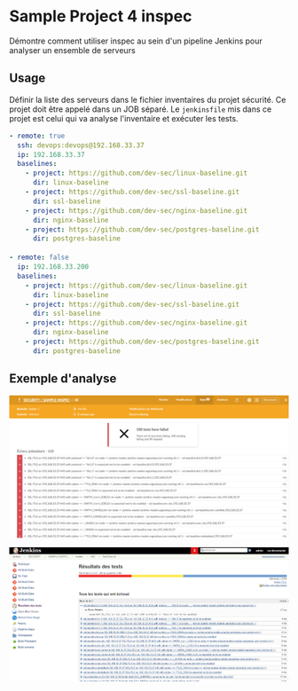 # Sample Project 4 inspec

Démontre comment utiliser inspec au sein d'un pipeline Jenkins pour analyser un ensemble de serveurs

## Usage

Définir la liste des serveurs dans le fichier inventaires du projet sécurité. Ce projet doit être appelé dans un JOB séparé. Le `jenkinsfile` mis dans ce projet est celui qui va analyse l'inventaire et exécuter les tests.

```yaml
- remote: true
  ssh: devops:devops@192.168.33.37
  ip: 192.168.33.37
  baselines:
    - project: https://github.com/dev-sec/linux-baseline.git
      dir: linux-baseline
    - project: https://github.com/dev-sec/ssl-baseline.git
      dir: ssl-baseline
    - project: https://github.com/dev-sec/nginx-baseline.git
      dir: nginx-baseline
    - project: https://github.com/dev-sec/postgres-baseline.git
      dir: postgres-baseline

- remote: false
  ip: 192.168.33.200
  baselines:
    - project: https://github.com/dev-sec/linux-baseline.git
      dir: linux-baseline
    - project: https://github.com/dev-sec/ssl-baseline.git
      dir: ssl-baseline
    - project: https://github.com/dev-sec/nginx-baseline.git
      dir: nginx-baseline
    - project: https://github.com/dev-sec/postgres-baseline.git
      dir: postgres-baseline
```

## Exemple d'analyse

![Exemple d'analyse avec le plugin digitl ocean](/docs/analyse.PNG "Exemple d'analyse avec le plugin digitl ocean")

![Exemple d'analyse avec le plugin Junit](/docs/analyse2.PNG "Exemple d'analyse avec le plugin digitl ocean")
